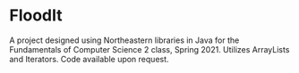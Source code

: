 # FloodIt
A project designed using Northeastern libraries in Java for the Fundamentals of Computer Science 2 class, Spring 2021. 
Utilizes ArrayLists and Iterators.
Code available upon request. 

